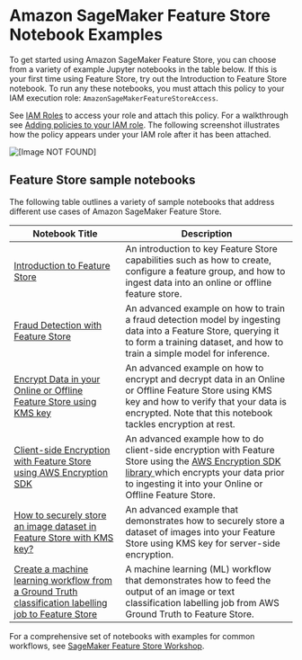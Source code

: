 # Amazon SageMaker Feature Store Notebook Examples<a name="feature-store-notebooks"></a>

To get started using Amazon SageMaker Feature Store, you can choose from a variety of example Jupyter notebooks in the table below\. If this is your first time using Feature Store, try out the Introduction to Feature Store notebook\. To run any these notebooks, you must attach this policy to your IAM execution role: `AmazonSageMakerFeatureStoreAccess`\. 

 See [IAM Roles](https://console.aws.amazon.com/iam/home#/roles) to access your role and attach this policy\. For a walkthrough see [Adding policies to your IAM role](https://docs.aws.amazon.com/sagemaker/latest/dg/feature-store-adding-policies.html)\. The following screenshot illustrates how the policy appears under your IAM role after it has been attached\. 

![\[Image NOT FOUND\]](http://docs.aws.amazon.com/sagemaker/latest/dg/images/feature-store-policy.png)

## Feature Store sample notebooks<a name="feature-store-sample-notebooks"></a>

 The following table outlines a variety of sample notebooks that address different use cases of Amazon SageMaker Feature Store\. 


| **Notebook Title** | **Description** | 
| --- | --- | 
|  [Introduction to Feature Store](https://sagemaker-examples.readthedocs.io/en/latest/sagemaker-featurestore/feature_store_introduction.html)  |   An introduction to key Feature Store capabilities such as how to create, configure a feature group, and how to ingest data into an online or offline feature store\.   | 
|  [Fraud Detection with Feature Store](https://sagemaker-examples.readthedocs.io/en/latest/sagemaker-featurestore/sagemaker_featurestore_fraud_detection_python_sdk.html)  |   An advanced example on how to train a fraud detection model by ingesting data into a Feature Store, querying it to form a training dataset, and how to train a simple model for inference\.   | 
|   [ Encrypt Data in your Online or Offline Feature Store using KMS key](https://sagemaker-examples.readthedocs.io/en/latest/sagemaker-featurestore/feature_store_kms_key_encryption.html)  |   An advanced example on how to encrypt and decrypt data in an Online or Offline Feature Store using KMS key and how to verify that your data is encrypted\. Note that this notebook tackles encryption at rest\.  | 
|   [ Client\-side Encryption with Feature Store using AWS Encryption SDK](https://sagemaker-examples.readthedocs.io/en/latest/sagemaker-featurestore/feature_store_client_side_encryption.html)  |   An advanced example how to do client\-side encryption with Feature Store using the [AWS Encryption SDK library ](https://docs.aws.amazon.com/encryption-sdk/latest/developer-guide/introduction.html) which encrypts your data prior to ingesting it into your Online or Offline Feature Store\.   | 
|  [How to securely store an image dataset in Feature Store with KMS key?](https://sagemaker-examples.readthedocs.io/en/latest/sagemaker-featurestore/feature_store_securely_store_images.html)  |  An advanced example that demonstrates how to securely store a dataset of images into your Feature Store using KMS key for server\-side encryption\.  | 
|  [Create a machine learning workflow from a Ground Truth classification labelling job to Feature Store](https://sagemaker-examples.readthedocs.io/en/latest/sagemaker-featurestore/feature_store_classification_job_to_ground_truth.html)  |  A machine learning \(ML\) workflow that demonstrates how to feed the output of an image or text classification labelling job from AWS Ground Truth to Feature Store\.  | 

For a comprehensive set of notebooks with examples for common workflows, see [SageMaker Feature Store Workshop](https://github.com/aws-samples/amazon-sagemaker-feature-store-end-to-end-workshop)\.